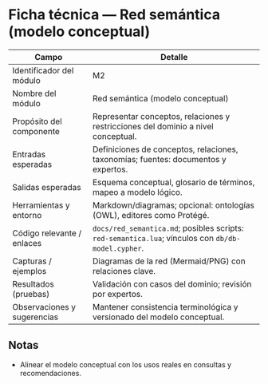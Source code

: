 # Ficha técnica — Red semántica (modelo conceptual)

| Campo | Detalle |
|---|---|
| Identificador del módulo | M2 |
| Nombre del módulo | Red semántica (modelo conceptual) |
| Propósito del componente | Representar conceptos, relaciones y restricciones del dominio a nivel conceptual. |
| Entradas esperadas | Definiciones de conceptos, relaciones, taxonomías; fuentes: documentos y expertos. |
| Salidas esperadas | Esquema conceptual, glosario de términos, mapeo a modelo lógico. |
| Herramientas y entorno | Markdown/diagramas; opcional: ontologías (OWL), editores como Protégé. |
| Código relevante / enlaces | `docs/red_semantica.md`; posibles scripts: `red-semantica.lua`; vínculos con `db/db-model.cypher`. |
| Capturas / ejemplos | Diagramas de la red (Mermaid/PNG) con relaciones clave. |
| Resultados (pruebas) | Validación con casos del dominio; revisión por expertos. |
| Observaciones y sugerencias | Mantener consistencia terminológica y versionado del modelo conceptual. |

## Notas
- Alinear el modelo conceptual con los usos reales en consultas y recomendaciones.
